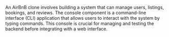 An AirBnB clone involves building a system that can manage users, listings, bookings, and reviews. The console component is a command-line interface (CLI) application that allows users to interact with the system by typing commands. This console is crucial for managing and testing the backend before integrating with a web interface.